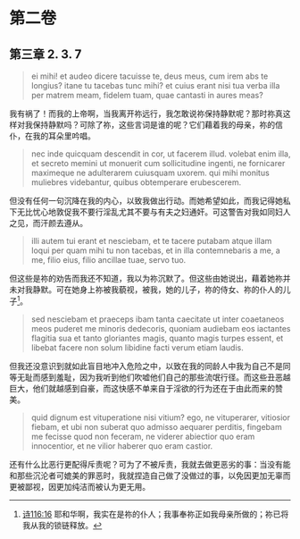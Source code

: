 # 第二卷
## 第三章 2. 3. 7

> ei mihi! et audeo dicere tacuisse te, deus meus, cum irem abs te longius? itane tu tacebas tunc mihi? et cuius erant nisi tua verba illa per matrem meam, fidelem tuam, quae cantasti in aures meas?

我有祸了！而我的上帝啊，当我离开祢远行，我怎敢说祢保持静默呢？那时祢真这样对我保持静默吗？可除了祢，这些言词是谁的呢？它们藉着我的母亲，祢的信仆，在我的耳朵里吟唱。

> nec inde quicquam descendit in cor, ut facerem illud. volebat enim illa, et secreto memini ut monuerit cum sollicitudine ingenti, ne fornicarer maximeque ne adulterarem cuiusquam uxorem. qui mihi monitus muliebres videbantur, quibus obtemperare erubescerem.

但没有任何一句沉降在我的内心，以致我做出行动。而她希望如此，而我记得她私下无比忧心地敦促我不要行淫乱尤其不要与有夫之妇通奸。可这警告对我如同妇人之见，而汗颜去遵从。

> illi autem tui erant et nesciebam, et te tacere putabam atque illam loqui per quam mihi tu non tacebas, et in illa contemnebaris a me, a me, filio eius, filio ancillae tuae, servo tuo. 

但这些是祢的劝告而我还不知道，我以为祢沉默了。但这些由她说出，藉着她祢并未对我静默。可在她身上祢被我藐视，被我，她的儿子，祢的侍女、祢的仆人的儿子[^1]。

[^1]: [诗116:16](https://biblehub.com/psalms/116-16.htm) 耶和华啊，我实在是祢的仆人；我事奉祢正如我母亲所做的；祢已将我从我的锁链释放。

> sed nesciebam et praeceps ibam tanta caecitate ut inter coaetaneos meos puderet me minoris dedecoris, quoniam audiebam eos iactantes flagitia sua et tanto gloriantes magis, quanto magis turpes essent, et libebat facere non solum libidine facti verum etiam laudis.

但我还没意识到就如此盲目地冲入危险之中，以致在我的同龄人中我为自己不是同等无耻而感到羞耻，因为我听到他们吹嘘他们自己的那些流氓行径。而这些丑恶越巨大，他们就越感到自豪，而这快感不单来自于淫欲的行为还在于由此而来的赞美。

> quid dignum est vituperatione nisi vitium? ego, ne vituperarer, vitiosior fiebam, et ubi non suberat quo admisso aequarer perditis, fingebam me fecisse quod non feceram, ne viderer abiectior quo eram innocentior, et ne vilior haberer quo eram castior.

还有什么比恶行更配得斥责呢？可为了不被斥责，我就去做更恶劣的事：当没有能和那些沉沦者可媲美的罪恶时，我就捏造自己做了没做过的事，以免因更加无辜而更被鄙视，因更加纯洁而被认为更无用。

